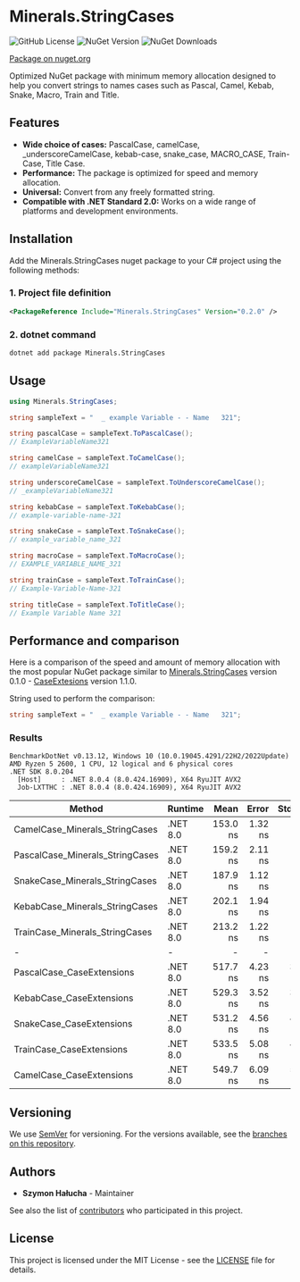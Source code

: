 # Minerals.StringCases

![GitHub License](https://img.shields.io/github/license/SzymonHalucha/Minerals.StringCases?style=for-the-badge)
![NuGet Version](https://img.shields.io/nuget/v/Minerals.StringCases?style=for-the-badge)
![NuGet Downloads](https://img.shields.io/nuget/dt/Minerals.StringCases?style=for-the-badge)

[Package on nuget.org](https://www.nuget.org/packages/Minerals.StringCases/)

Optimized NuGet package with minimum memory allocation designed to help you convert strings to names cases such as Pascal, Camel, Kebab, Snake, Macro, Train and Title.

## Features

- **Wide choice of cases:** PascalCase, camelCase, _underscoreCamelCase, kebab-case, snake_case, MACRO_CASE, Train-Case, Title Case.
- **Performance:** The package is optimized for speed and memory allocation.
- **Universal:** Convert from any freely formatted string.
- **Compatible with .NET Standard 2.0:** Works on a wide range of platforms and development environments.

## Installation

Add the Minerals.StringCases nuget package to your C# project using the following methods:

### 1. Project file definition

```xml
<PackageReference Include="Minerals.StringCases" Version="0.2.0" />
```

### 2. dotnet command

```bat
dotnet add package Minerals.StringCases
```

## Usage

```csharp
using Minerals.StringCases;

string sampleText = "  _ example Variable - - Name   321";

string pascalCase = sampleText.ToPascalCase();
// ExampleVariableName321

string camelCase = sampleText.ToCamelCase();
// exampleVariableName321

string underscoreCamelCase = sampleText.ToUnderscoreCamelCase();
// _exampleVariableName321

string kebabCase = sampleText.ToKebabCase();
// example-variable-name-321

string snakeCase = sampleText.ToSnakeCase();
// example_variable_name_321

string macroCase = sampleText.ToMacroCase();
// EXAMPLE_VARIABLE_NAME_321

string trainCase = sampleText.ToTrainCase();
// Example-Variable-Name-321

string titleCase = sampleText.ToTitleCase();
// Example Variable Name 321
```

## Performance and comparison

Here is a comparison of the speed and amount of memory allocation with the most popular NuGet package similar to [Minerals.StringCases](https://www.nuget.org/packages/Minerals.StringCases/) version 0.1.0 - [CaseExtesions](https://www.nuget.org/packages/CaseExtensions/) version 1.1.0.

String used to perform the comparison:

```csharp
string sampleText = "  _ example Variable - - Name   321";
```

### Results

```log
BenchmarkDotNet v0.13.12, Windows 10 (10.0.19045.4291/22H2/2022Update)
AMD Ryzen 5 2600, 1 CPU, 12 logical and 6 physical cores
.NET SDK 8.0.204
  [Host]     : .NET 8.0.4 (8.0.424.16909), X64 RyuJIT AVX2
  Job-LXTTHC : .NET 8.0.4 (8.0.424.16909), X64 RyuJIT AVX2
```

| Method                          | Runtime  | Mean     | Error   | StdDev  | Gen0   | Allocated |
|-------------------------------- |--------- |---------:|--------:|--------:|-------:|----------:|
| CamelCase_Minerals_StringCases  | .NET 8.0 | 153.0 ns | 1.32 ns | 1.03 ns | 0.0343 |     144 B |
| PascalCase_Minerals_StringCases | .NET 8.0 | 159.2 ns | 2.11 ns | 1.98 ns | 0.0343 |     144 B |
| SnakeCase_Minerals_StringCases  | .NET 8.0 | 187.9 ns | 1.12 ns | 1.00 ns | 0.0362 |     152 B |
| KebabCase_Minerals_StringCases  | .NET 8.0 | 202.1 ns | 1.94 ns | 1.82 ns | 0.0362 |     152 B |
| TrainCase_Minerals_StringCases  | .NET 8.0 | 213.2 ns | 1.22 ns | 1.08 ns | 0.0362 |     152 B |
| -                               | -        | -        | -       | -       | -      |     -     |
| PascalCase_CaseExtensions       | .NET 8.0 | 517.7 ns | 4.23 ns | 3.96 ns | 0.0973 |     408 B |
| KebabCase_CaseExtensions        | .NET 8.0 | 529.3 ns | 3.52 ns | 3.29 ns | 0.0992 |     416 B |
| SnakeCase_CaseExtensions        | .NET 8.0 | 531.2 ns | 4.56 ns | 4.26 ns | 0.0992 |     416 B |
| TrainCase_CaseExtensions        | .NET 8.0 | 533.5 ns | 5.08 ns | 4.50 ns | 0.0992 |     416 B |
| CamelCase_CaseExtensions        | .NET 8.0 | 549.7 ns | 6.09 ns | 5.69 ns | 0.0973 |     408 B |

## Versioning

We use [SemVer](http://semver.org/) for versioning. For the versions available, see the [branches on this repository](https://github.com/SzymonHalucha/Minerals.StringCases/branches).

## Authors

- **Szymon Hałucha** - Maintainer

See also the list of [contributors](https://github.com/SzymonHalucha/Minerals.StringCases/contributors) who participated in this project.

## License

This project is licensed under the MIT License - see the [LICENSE](./LICENSE) file for details.
